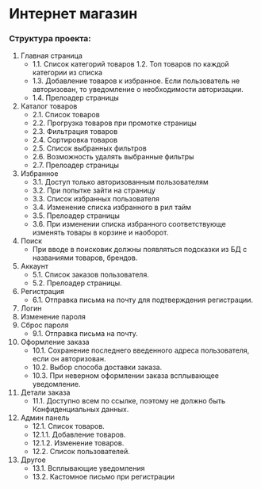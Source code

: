 # Интернет магазин

### Структура проекта:
1. Главная страница
    * 1.1. Список категорий товаров
   1.2. Топ товаров по каждой категории из списка
    * 1.3. Добавление товаров к избранное. Если пользователь не авторизован, то уведомление о необходимости 	авторизации.
    * 1.4. Прелоадер страницы
2. Каталог товаров
    * 2.1. Список товаров
    * 2.2. Прогрузка товаров при промотке страницы
    * 2.3. Фильтрация товаров
    * 2.4. Сортировка товаров
    * 2.5. Список выбранных фильтров
    * 2.6. Возможность удалять выбранные фильтры
    * 2.7. Прелоадер страницы
3. Избранное
    * 3.1. Доступ только авторизованным пользователям
    * 3.2. При попытке зайти на страницу
    * 3.3. Список избранных пользователя
    * 3.4. Изменение списка избранного в рил тайм
    * 3.5. Прелоадер страницы
    * 3.6. При изменении списка избранного соответствующе изменять товары в корзине и наоборот.
4. Поиск
    * При вводе в поисковик должны появляться подсказки из БД с названиями товаров, брендов.
5. Аккаунт
    * 5.1. Список заказов пользователя.
    * 5.2. Прелоадер страницы.
6. Регистрация
    * 6.1. Отправка письма на почту для подтверждения регистрации.
7. Логин
8. Изменение пароля
9. Сброс пароля
    * 9.1. Отправка письма на почту.
10. Оформление заказа
    * 10.1. Сохранение последнего введенного адреса пользователя, если он авторизован.
    * 10.2. Выбор способа доставки заказа.
    * 10.3. При неверном оформлении заказа всплывающее уведомление.
11. Детали заказа
    * 11.1. Доступно всем по ссылке, поэтому не должно быть Конфиденциальных данных.
12. Админ панель
    * 12.1. Список товаров.
    * 12.1.1. Добавление товаров.
    * 12.1.2. Изменение товаров.
    * 12.2. Список пользователей.
13. Другое
    * 13.1. Всплывающие уведомления
    * 13.2. Кастомное письмо при регистрации